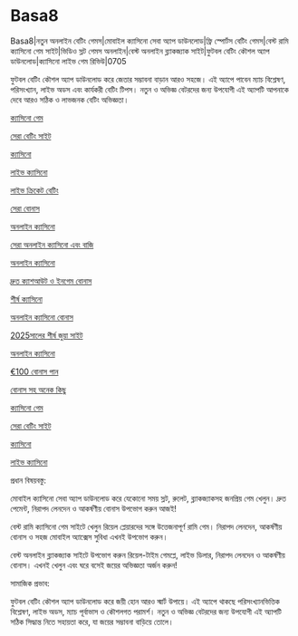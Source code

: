 # Basa8
Basa8|নতুন অনলাইন বেটিং গেমস|মোবাইল ক্যাসিনো সেবা অ্যাপ ডাউনলোড|ফ্রি স্পোর্টস বেটিং গেমস|বেস্ট রামি ক্যাসিনো গেম সাইট|ভিডিও স্লট গেমস অনলাইন|বেস্ট অনলাইন ব্ল্যাকজ্যাক সাইট|ফুটবল বেটিং কৌশল অ্যাপ ডাউনলোড|ক্যাসিনো লাইভ গেম রিভিউ|0705

ফুটবল বেটিং কৌশল অ্যাপ ডাউনলোড করে জেতার সম্ভাবনা বাড়ান আরও সহজে। এই অ্যাপে পাবেন ম্যাচ বিশ্লেষণ, পরিসংখ্যান, লাইভ অডস এবং কার্যকরী বেটিং টিপস। নতুন ও অভিজ্ঞ বেটরদের জন্য উপযোগী এই অ্যাপটি আপনাকে দেবে আরও সঠিক ও লাভজনক বেটিং অভিজ্ঞতা।

<a href="https://basa8pc.com/">ক্যাসিনো গেম</a>

<a href="https://basa8pc.net/">সেরা বেটিং সাইট</a>

<a href="https://basa8live.com/">ক্যাসিনো</a>

<a href="https://basa8live.net/">লাইভ ক্যাসিনো</a>

<a href="https://basa8uk.com/">লাইভ ক্রিকেট বেটিং</a>

<a href="https://basa8uk.net/">সেরা বোনাস</a>

<a href="https://basa8hub.com/">অনলাইন ক্যাসিনো</a>

<a href="https://basa8hub.net/">সেরা অনলাইন ক্যাসিনো এবং বাজি</a>

<a href="https://basa8sx.com/">অনলাইন ক্যাসিনো</a>

<a href="https://basa8sx.net/">দ্রুত ক্যাশআউট ও ইনগেম বোনাস</a>

<a href="https://basa8wap.net/">শীর্ষ ক্যাসিনো</a>

<a href="https://basa8wap.com/">অনলাইন ক্যাসিনো বোনাস</a>

<a href="https://basa8now.com/">2025সালের শীর্ষ জুয়া সাইট</a>

<a href="https://basa8now.net/">অনলাইন ক্যাসিনো </a>

<a href="https://basa8pro.com/">€100 বোনাস পান</a>

<a href="https://basa8pro.net/">বোনাস সহ অনেক কিছু</a>

<a href="https://basa8pc.com/">ক্যাসিনো গেম</a>

<a href="https://basa8pc.net/">সেরা বেটিং সাইট</a>

<a href="https://basa8live.com/">ক্যাসিনো</a>

<a href="https://basa8live.net/">লাইভ ক্যাসিনো</a>

প্রধান বিষয়বস্তু:

মোবাইল ক্যাসিনো সেবা অ্যাপ ডাউনলোড করে যেকোনো সময় স্লট, রুলেট, ব্ল্যাকজ্যাকসহ জনপ্রিয় গেম খেলুন। দ্রুত পেমেন্ট, নিরাপদ লেনদেন ও আকর্ষণীয় বোনাস উপভোগ করুন আজই!

বেস্ট রামি ক্যাসিনো গেম সাইটে খেলুন রিয়েল প্লেয়ারদের সঙ্গে উত্তেজনাপূর্ণ রামি গেম। নিরাপদ লেনদেন, আকর্ষণীয় বোনাস ও সহজ মোবাইল অ্যাক্সেস সুবিধা এখনই উপভোগ করুন।

বেস্ট অনলাইন ব্ল্যাকজ্যাক সাইটে উপভোগ করুন রিয়েল-টাইম গেমপ্লে, লাইভ ডিলার, নিরাপদ লেনদেন ও আকর্ষণীয় বোনাস। এখনই খেলুন এবং ঘরে বসেই জয়ের অভিজ্ঞতা অর্জন করুন!

সামাজিক প্রভাব:

ফুটবল বেটিং কৌশল অ্যাপ ডাউনলোড করে জয়ী হোন আরও স্মার্ট উপায়ে। এই অ্যাপে থাকছে পরিসংখ্যানভিত্তিক বিশ্লেষণ, লাইভ অডস, ম্যাচ পূর্বাভাস ও কৌশলগত পরামর্শ। নতুন ও অভিজ্ঞ বেটরদের জন্য উপযোগী এই অ্যাপটি সঠিক সিদ্ধান্ত নিতে সহায়তা করে, যা জয়ের সম্ভাবনা বাড়িয়ে তোলে।
